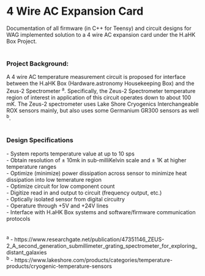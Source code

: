 <h1>4 Wire AC Expansion Card</h1>

Documentation of all firmware (in C++ for Teensy) and circuit designs for WAG implemented solution to a 4 wire AC expansion card under the H.aHK Box Project.
<br><br>

<h3>Project Background:</h3>

A 4 wire AC temperature measurement circuit is proposed for interface between the H.aHK Box (Hardware.astronomy Housekeeping Box) and the Zeus-2 Spectrometer <sup>a</sup>. Specifically, the Zeus-2 Spectrometer temperature region of interest in application of this circuit operates down to about 100 mK. The Zeus-2 spectrometer uses Lake Shore Cryogenics Interchangeable ROX sensors mainly, but also uses some Germanium GR300 sensors as well <sup>b</sup>.
<br><br>
<h3>Design Specifications</h3>
- System reports temperature value at up to 10 sps <br>
- Obtain resolution of &#177; 10mk in sub-milliKelvin scale and &#177; 1K at higher temperature ranges <br>
- Optimize (minimize) power dissipation across sensor to minimize heat dissipation into low temerature region <br>
- Optimize circuit for low component count <br>
- Digitize read in and output to circuit (frequency output, etc.) <br>
- Optically isolated sensor from digital circuitry <br>
- Operature through +5V and +24V lines <br>
- Interface with H.aHK Box systems and software/firmware communication protocols <br>
<br><br>
<sup>a</sup> - https://www.researchgate.net/publication/47351146_ZEUS-2_A_second_generation_submillimeter_grating_spectrometer_for_exploring_distant_galaxies
<br>
<sup>b</sup> - https://www.lakeshore.com/products/categories/temperature-products/cryogenic-temperature-sensors
